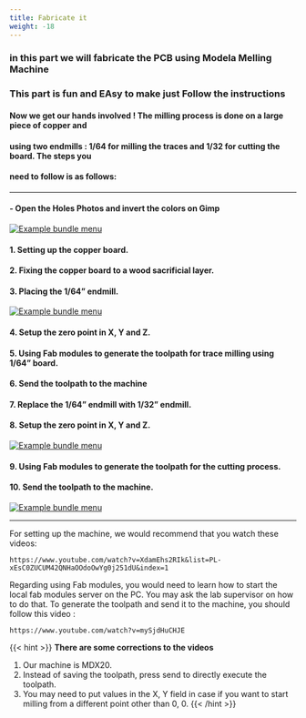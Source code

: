 ```yaml
---
title: Fabricate it
weight: -18
---
```


### in this part we will fabricate the PCB using Modela Melling Machine 

### This part is fun and EAsy to make just Follow the instructions 

#### Now we get our hands involved ! The milling process is done on a large piece of copper and
#### using two endmills : 1/64 for milling the traces and 1/32 for cutting the board. The steps you
#### need to follow is as follows:

___________________________________
#### - Open the Holes Photos and invert the colors on Gimp 

[![Example bundle menu](/media/FTPCB1.png)](/media/FTPCB1.png)

#### 1. Setting up the copper board.
#### 2. Fixing the copper board to a wood sacrificial layer.
#### 3. Placing the 1/64” endmill.

[![Example bundle menu](/media/FTPCB2.png)](/media/FTPCB2.png)

#### 4. Setup the zero point in X, Y and Z.
#### 5. Using Fab modules to generate the toolpath for trace milling using 1/64” board.
#### 6. Send the toolpath to the machine
#### 7. Replace the 1/64” endmill with 1/32” endmill.
#### 8. Setup the zero point in X, Y and Z.
[![Example bundle menu](/media/FTPCB3.png)](/media/FTPCB3.png)

#### 9. Using Fab modules to generate the toolpath for the cutting process.
####  َ10. Send the toolpath to the machine.

[![Example bundle menu](/media/FTPCB4.png)](/media/FTPCB4.png)
__________________________________


For setting up the machine, we would recommend that you watch these videos:

```https://www.youtube.com/watch?v=XdamEhs2RIk&list=PL-xEsC0ZUCUM42QNHaOOdoOwYg0j251dU&index=1```


Regarding using Fab modules, you would need to learn how to start the local fab modules
server on the PC. You may ask the lab supervisor on how to do that. To generate the toolpath
and send it to the machine, you should follow this video :

```https://www.youtube.com/watch?v=mySjdHuCHJE```

{{< hint >}}
**There are some corrections to the videos**
1. Our machine is MDX20.
2. Instead of saving the toolpath, press send to directly execute the toolpath.
3. You may need to put values in the X, Y field in case if you want to start milling from a
different point other than 0, 0.
{{< /hint >}}

